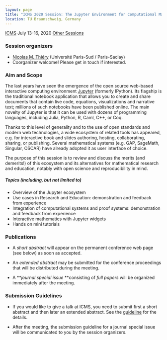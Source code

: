 ```yaml
---
layout: page
title: "ICMS 2020 Session: The Jupyter Environment for Computational Mathematics"
location: TU Braunschweig, Germany
---
```


[ICMS](http://icms-conference.org/2020) July 13-16, 2020 [Other Sessions](http://icms-conference.org/2020/sessions/)

### Session organizers

*   [Nicolas M. Thiéry](mailto:Nicolas.Thiery@u-psud.fr) (Université Paris-Sud / Paris-Saclay)
*   Coorganizer welcome! Please get in touch if interested.

### Aim and Scope

The last years have seen the emergence of the open source web-based
interactive computing environment [Jupyter](https://jupyter.org)
(formerly IPython). Its flagship is the traditional notebook
application that allows you to create and share documents that contain
live code, equations, visualizations and narrative text; millions of
such notebooks have been published online. The main novelty of Jupyter
is that it can be used with dozens of programming languages, including
Julia, Python, R, Caml, C++, or Coq. 

Thanks to this level of generality and to the use of open standards
and modern web technologies, a wide ecosystem of related tools has
appeared, e.g. for interactive book and slides authoring, hosting,
collaborating, sharing, or publishing. Several mathematical systems
(e.g. GAP, SageMath, Singular, OSCAR) have already adopted it as user
interface of choice.

The purpose of this session is to review and discuss the merits (and
demerits!) of this ecosystem and its alternatives for mathematical
research and education, notably with open science and reproducibility
in mind.


##### Topics (including, but not limited to)

*   Overview of the Jupyter ecosystem
*   Use cases in Research and Education: demonstration and feedback from experience
*   Integration of computational systems and proof systems: demonstration and feedback from experience
*   Interactive mathematics with Jupyter widgets
*   Hands on mini tutorials

### Publications

*   A _short abstract_ will appear on the permanent conference web page (see below) as soon as accepted.  

*   An _extended abstract_ may be submitted for the conference proceedings that will be distributed during the meeting.

*   A **_journal special issue_ **consisting of _full papers_ will be organized immediately after the meeting.

### Submission Guidelines

*   If you would like to give a talk at ICMS, you need to submit first a short abstract and then later an extended abstract. See the [guideline](http://icms-conference.org/2020/call-for-submissions/) for the details.  

*   After the meeting, the submission guideline for a journal special issue will be communicated to you by the session organizers.

<!--
### Talks/Abstracts

*   ### .....
!-->
